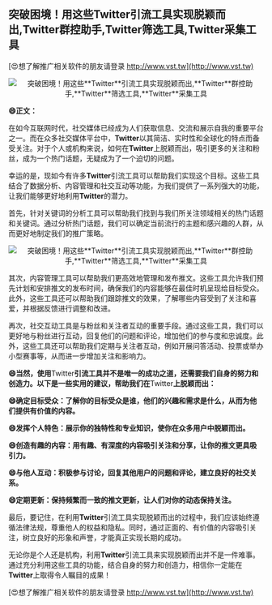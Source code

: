 ## **突破困境！用这些**Twitter**引流工具实现脱颖而出,**Twitter**群控助手,**Twitter**筛选工具,**Twitter**采集工具**

[😍想了解推广相关软件的朋友请登录 http://www.vst.tw](http://www.vst.tw)

 <center><img src="https://vst.tw/MP4/tuiguang/png/6.png" alt="突破困境！用这些**Twitter**引流工具实现脱颖而出,**Twitter**群控助手,**Twitter**筛选工具,**Twitter**采集工具"></center>

**😄正文：**

在如今互联网时代，社交媒体已经成为人们获取信息、交流和展示自我的重要平台之一。而在众多社交媒体平台中，**Twitter**以其简洁、实时性和全球化的特点而备受关注。对于个人或机构来说，如何在**Twitter**上脱颖而出，吸引更多的关注和粉丝，成为一个热门话题，无疑成为了一个迫切的问题。

幸运的是，现如今有许多**Twitter**引流工具可以帮助我们实现这个目标。这些工具结合了数据分析、内容管理和社交互动等功能，为我们提供了一系列强大的功能，让我们能够更好地利用**Twitter**的潜力。

首先，针对关键词的分析工具可以帮助我们找到与我们所关注领域相关的热门话题和关键词。通过分析热门话题，我们可以确定当前流行的主题和感兴趣的人群，从而更好地制定我们的推广策略。

 <center><img src="https://vst.tw/MP4/tuiguang/png/6.png" alt="突破困境！用这些**Twitter**引流工具实现脱颖而出,**Twitter**群控助手,**Twitter**筛选工具,**Twitter**采集工具"></center>

其次，内容管理工具可以帮助我们更高效地管理和发布推文。这些工具允许我们预先计划和安排推文的发布时间，确保我们的内容能够在最佳时机呈现给目标受众。此外，这些工具还可以帮助我们跟踪推文的效果，了解哪些内容受到了关注和喜爱，并根据反馈进行调整和改进。

再次，社交互动工具是与粉丝和关注者互动的重要手段。通过这些工具，我们可以更好地与粉丝进行互动，回复他们的问题和评论，增加他们的参与度和忠诚度。此外，这些工具还可以帮助我们定期与关注者互动，例如开展问答活动、投票或举办小型赛事等，从而进一步增加关注和影响力。

**😄当然，使用**Twitter**引流工具并不是唯一的成功之道，还需要我们自身的努力和创造力。以下是一些实用的建议，帮助我们在**Twitter**上脱颖而出：**

**😄确定目标受众：了解你的目标受众是谁，他们的兴趣和需求是什么，从而为他们提供有价值的内容。**

**😄发挥个人特色：展示你的独特性和专业知识，使你在众多用户中脱颖而出。**

**😄创造有趣的内容：用有趣、有深度的内容吸引关注和分享，让你的推文更具吸引力。**

**😄与他人互动：积极参与讨论，回复其他用户的问题和评论，建立良好的社交关系。**

**😄定期更新：保持频繁而一致的推文更新，让人们对你的动态保持关注。**

最后，要记住，在利用**Twitter**引流工具实现脱颖而出的过程中，我们应该始终遵循法律法规，尊重他人的权益和隐私。同时，通过正面的、有价值的内容吸引关注，树立良好的形象和声誉，才能真正实现长期的成功。

无论你是个人还是机构，利用**Twitter**引流工具来实现脱颖而出并不是一件难事。通过充分利用这些工具的功能，结合自身的努力和创造力，相信你一定能在**Twitter**上取得令人瞩目的成果！

[😍想了解推广相关软件的朋友请登录 http://www.vst.tw](http://www.vst.tw)



